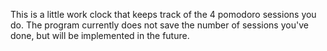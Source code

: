 This is a little work clock that keeps track of the 4 pomodoro sessions you do. The program currently does not save the number of sessions you've done, but will be implemented in the future.

